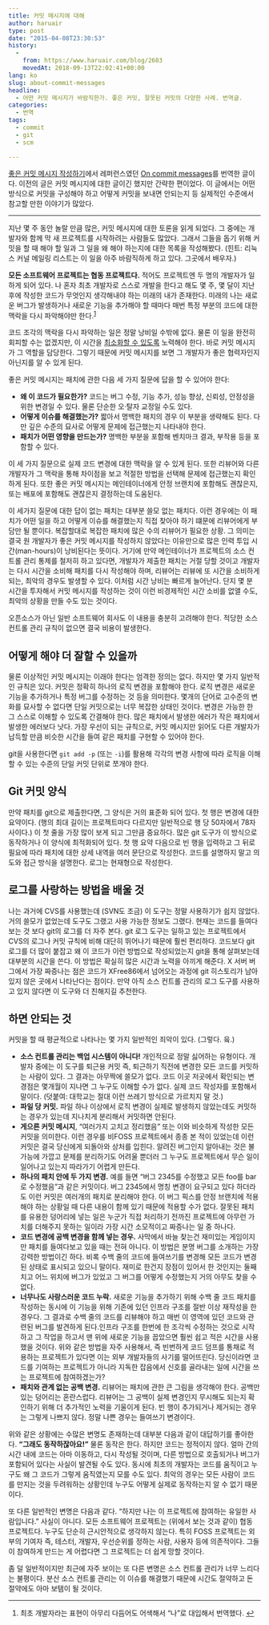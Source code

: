 ```yaml
---
title: 커밋 메시지에 대해
author: haruair
type: post
date: "2015-04-08T23:30:53"
history:
  - 
    from: https://www.haruair.com/blog/2683
    movedAt: 2018-09-13T22:02:41+00:00
lang: ko
slug: about-commit-messages
headline:
  - 어떤 커밋 메시지가 바람직한가. 좋은 커밋, 잘못된 커밋의 다양한 사례. 번역글.
categories:
  - 번역
tags:
  - commit
  - git
  - scm

---
```

[좋은 커밋 메시지 작성하기][1]에서 레퍼런스였던 [On commit messages][2]를 번역한 글이다. 이전의 글은 커밋 메시지에 대한 글이긴 했지만 간략한 편이었다. 이 글에서는 어떤 방식으로 커밋을 구성해야 하고 어떻게 커밋을 보내면 안되는지 등 실제적인 수준에서 참고할 만한 이야기가 많았다.

* * *

지난 몇 주 동안 놀랄 만큼 많은, 커밋 메시지에 대한 토론을 읽게 되었다. 그 중에는 개발자와 함께 막 새 프로젝트를 시작하려는 사람들도 많았다. 그래서 그들을 돕기 위해 커밋을 할 때 해야 할 일과 그 일을 왜 해야 하는지에 대한 목록을 작성해봤다. (힌트: 리눅스 커널 메일링 리스트는 이 일을 아주 바람직하게 하고 있다. 그곳에서 배우자.)

**모든 소프트웨어 프로젝트는 협동 프로젝트다.** 적어도 프로젝트엔 두 명의 개발자가 일하게 되어 있다. 나 혼자 최초 개발자로 스스로 개발을 한다고 해도 몇 주, 몇 달이 지난 후에 작성한 코드가 무엇인지 생각해내야 하는 미래의 내가 존재한다. 미래의 나는 새로운 버그가 발생하거나 새로운 기능을 추가해야 할 때마다 매번 특정 부분의 코드에 대한 맥락을 다시 파악해야만 한다.<sup id="fnref-2683-1"><a href="#fn-2683-1" rel="footnote">1</a></sup>

코드 조각의 맥락을 다시 파악하는 일은 정말 낭비일 수밖에 없다. 물론 이 일을 완전히 회피할 수는 없겠지만, 이 시간을 <a href="http://www.osnews.com/story/19266/WTFs_m" target="_blank">최소화할 수 있도록</a> 노력해야 한다. 바로 커밋 메시지가 그 역할을 담당한다. 그렇기 때문에 커밋 메시지를 보면 그 개발자가 좋은 협력자인지 아닌지를 알 수 있게 된다.

좋은 커밋 메시지는 패치에 관한 다음 세 가지 질문에 답을 할 수 있어야 한다:

  * **왜 이 코드가 필요한가?** 코드는 버그 수정, 기능 추가, 성능 향상, 신뢰성, 안정성을 위한 변경일 수 있다. 물론 단순한 오·탈자 교정일 수도 있다.
  * **어떻게 이슈를 해결했는가?** 짧아서 명백한 패치의 경우 이 부분을 생략해도 된다. 다만 깊은 수준의 묘사로 어떻게 문제에 접근했는지 나타내야 한다.
  * **패치가 어떤 영향을 만드는가?** 명백한 부분을 포함해 벤치마크 결과, 부작용 등을 포함할 수 있다.

이 세 가지 질문으로 실제 코드 변경에 대한 맥락을 알 수 있게 된다. 또한 리뷰어와 다른 개발자가 그 맥락을 통해 차이점을 보고 적절한 방법을 선택해 문제에 접근했는지 확인하게 된다. 또한 좋은 커밋 메시지는 메인테이너에게 안정 브랜치에 포함해도 괜찮은지, 또는 배포에 포함해도 괜찮은지 결정하는데 도움된다.

이 세가지 질문에 대한 답이 없는 패치는 대부분 쓸모 없는 패치다. 이런 경우에는 이 패치가 어떤 일을 하고 어떻게 이슈를 해결했는지 직접 찾아야 하기 떄문에 리뷰어에게 부담만 될 뿐이다. 복잡할대로 복잡한 패치에 많은 수의 리뷰어가 필요한 상황. 그 의미는 결국 원 개발자가 좋은 커밋 메시지를 작성하지 않았다는 이유만으로 많은 인력 투입 시간(man-hours)이 낭비된다는 뜻이다. 거기에 만약 메인테이너가 프로젝트의 소스 컨트롤 관리 통제를 철저히 하고 있다면, 개발자가 제출한 패치는 거절 당할 것이고 개발자는 다시 시간을 소비해 패치를 다시 작성해야 하며, 리뷰어는 리뷰에 또 시간을 소비하게 되는, 최악의 경우도 발생할 수 있다. 이처럼 시간 낭비는 빠르게 늘어난다. 단지 몇 분 시간을 투자해서 커밋 메시지를 작성하는 것이 이런 비경제적인 시간 소비를 없앨 수도, 최악의 상황을 만들 수도 있는 것이다.

오픈소스가 아닌 일반 소프트웨어 회사도 이 내용을 충분히 고려해야 한다. 적당한 소스 컨트롤 관리 규칙이 없으면 결국 비용이 발생한다.

## 어떻게 해야 더 잘할 수 있을까

물론 이상적인 커밋 메시지는 이래야 한다는 엄격한 정의는 없다. 하지만 몇 가지 일반적인 규칙은 있다. 커밋은 정확히 하나의 로직 변경을 포함해야 한다. 로직 변경은 새로운 기능을 추가하거나 특정 버그를 수정하는 것 등을 의미한다. 몇개의 단어로 고수준의 변화를 묘사할 수 없다면 단일 커밋으로는 너무 복잡한 상태인 것이다. 변경은 가능한 한 그 스스로 이해할 수 있도록 간결해야 한다. 많은 패치에서 발생한 에러가 작은 패치에서 발생한 에러보다 낫다. 가장 우선이 되는 규칙으로, 커밋 메시지만 읽어도 다른 개발자가 납득할 만큼 비슷한 시간을 들여 같은 패치를 구현할 수 있어야 한다.

git을 사용한다면 `git add -p` (또는 `-i`)를 활용해 각각의 변경 사항에 따라 로직을 이해할 수 있는 수준의 단일 커밋 단위로 쪼개야 한다.

## Git 커밋 양식

만약 패치를 git으로 제출한다면, 그 양식은 거의 표준화 되어 있다. 첫 행은 변경에 대한 요약이다. (행의 최대 길이는 프로젝트마다 다르지만 일반적으로 행 당 50자에서 78자 사이다.) 이 첫 줄을 가장 많이 보게 되고 그만큼 중요하다. 많은 git 도구가 이 방식으로 동작하거나 이 양식에 최적화되어 있다. 첫 행 요약 다음으로 빈 행을 입력하고 그 뒤로 필요에 따라 패치에 대한 상세 내역을 여러 문단으로 작성한다. 코드를 설명하지 말고 의도와 접근 방식을 설명한다. 로그는 현재형으로 작성한다.

## 로그를 사랑하는 방법을 배울 것

나는 과거에 CVS를 사용했는데 (SVN도 조금) 이 도구는 정말 사용하기가 쉽지 않았다. 거의 쓸모가 없었는데 도구도 그랬고 사용 가능한 정보도 그랬다. 현재는 코드를 들여다 보는 것 보다 git의 로그를 더 자주 본다. git 로그 도구는 일하고 있는 프로젝트에서 CVS의 로그나 커밋 규칙에 비해 대단히 뛰어나기 때문에 훨씬 편리하다. 코드보다 git 로그를 더 많이 붙잡고 왜 이 코드가 이런 방법으로 작성되었는지 git을 통해 살펴보는데 대부분의 시간을 쓴다. 이 방법은 확실히 많은 시간과 노력을 아끼게 해준다. X 서버 버그에서 가장 짜증나는 점은 코드가 XFree86에서 넘어오는 과정에 git 히스토리가 남아있지 않은 곳에서 나타난다는 점이다. 만약 아직 소스 컨트롤 관리의 로그 도구를 사용하고 있지 않다면 이 도구와 더 친해지길 추천한다.

## 하면 안되는 것

커밋을 할 때 평균적으로 나타나는 몇 가지 일반적인 죄악이 있다. (그렇다. 읔.)

  * **소스 컨트롤 관리는 백업 시스템이 아니다!** 개인적으로 정말 싫어하는 유형이다. 개발자 중에는 이 도구를 퇴근용 커밋 즉, 퇴근하기 직전에 변경한 모든 코드를 커밋하는 사람이 있다. 그 결과는 아무짝에 쓸모가 없다. 코드 이곳 저곳에서 확인되는 변경점은 몇개월이 지나면 그 누구도 이해할 수가 없다. 실제 코드 작성자를 포함해서 말이다. (덧붙여: 대학교는 절대 이런 쓰레기 방식으로 가르치지 말 것.)
  * **파일 당 커밋.** 파일 하나 이상에서 로직 변경이 실제로 발생하지 않았는데도 커밋하는 경우가 있는데 지나치게 분리해서 커밋하면 안된다.
  * **게으른 커밋 메시지**, &#8220;여러가지 고치고 정리했음&#8221; 또는 이와 비슷하게 작성한 모든 커밋을 의미한다. 이런 경우를 비FOSS 프로젝트에서 종종 본 적이 있었는데 이런 커밋은 결국 당신에게 되돌아와 상처를 입힌다. 알려진 버그인지 알아내는 것은 불가능에 가깝고 문제를 분리하기도 어려울 뿐더러 그 누구도 프로젝트에서 무슨 일이 일어나고 있는지 따라가기 어렵게 만든다.
  * **하나의 패치 안에 두 가지 변경.** 예를 들면 &#8220;버그 2345를 수정했고 모든 foo를 bar로 수정했음&#8221;과 같은 커밋이다. 버그 2345에서 명칭 변경이 요구되고 있다 하더라도 이런 커밋은 여러개의 패치로 분리해야 한다. 이 버그 픽스를 안정 브랜치에 적용해야 하는 상황일 때 다른 내용이 함께 있기 때문에 적용할 수가 없다. 잘못된 패치를 유용한 덩어리에 넣는 일은 누군가 직접 처리하기 전까진 프로젝트에 아무런 가치를 더해주지 못하는 일이라 가장 시간 소모적이고 짜증나는 일 중 하나다.
  * **코드 변경에 공백 변경을 함께 넣는 경우.** 사막에서 바늘 찾는건 재미있는 게임이지만 패치를 들여다보고 있을 때는 전혀 아니다. 이 방법은 분명 버그를 소개하는 가장 강력한 방법이긴 하다. 비록 수백 줄의 코드에 들여쓰기를 변경해 모든 코드가 변경된 상태로 표시되고 있으니 말이다. 재미로 한건지 장점이 있어서 한 것인지는 둘째치고 어느 위치에 버그가 있었고 그 버그를 어떻게 수정했는지 거의 아무도 찾을 수 없다.
  * **너무나도 사랑스러운 코드 누락.** 새로운 기능을 추가하기 위해 수백 줄 코드 패치를 작성하는 동시에 이 기능을 위해 기존에 있던 인프라 구조를 절반 이상 재작성을 한 경우다. 그 결과로 수백 줄의 코드를 리뷰해야 하고 매번 이 영역에 있던 코드와 관련된 버그를 발견하게 된다.인프라 구조를 한번에 한 조각씩 수정하는 것으로 시작하고 그 작업을 하고서 맨 위에 새로운 기능을 꼽았으면 훨씬 쉽고 적은 시간을 사용했을 것이다. 위와 같은 방법을 자주 사용해서, 즉 빈번하게 코드 덤프를 통채로 적용하는 프로젝트가 있다면 이는 외부 개발자들의 사기를 떨어뜨린다. 당신이라면 코드를 기여하는 프로젝트가 아니라 지독한 잡음에서 신호를 골라내는 일에 시간을 쓰는 프로젝트에 참여하겠는가?
  * **패치와 관계 없는 공백 변경.** 리뷰어는 패치에 관한 큰 그림을 생각해야 한다. 공백만 있는 덩어리는 혼란스럽다. 리뷰어는 그 공백이 실제 변경인지 무시해도 되는지 확인하기 위해 더 추가적인 노력을 기울이게 된다. 빈 행이 추가되거나 제거되는 경우는 그렇게 나쁘지 않다. 정말 나쁜 경우는 들여쓰기 변경이다.

위와 같은 상황에는 수많은 변명도 존재하는데 대부분 다음과 같이 대답하기를 좋아한다. **&#8220;그래도 동작하잖아요!&#8221;** 물론 동작은 한다. 하지만 코드는 정적이지 않다. 얼마 간의 시간 내에 코드는 아마 이동하고, 다시 작성될 것이며, 다른 방법으로 호출되거나 버그가 포함되어 있다는 사실이 발견될 수도 있다. 동시에 최초의 개발자는 코드를 움직이고 누구도 왜 그 코드가 그렇게 움직였는지 모를 수도 있다. 최악의 경우는 모든 사람이 코드를 만지는 것을 두려워하는 상황인데 누구도 어떻게 실제로 동작하는지 알 수 없기 때문이다.

또 다른 일반적인 변명은 다음과 같다. &#8220;하지만 나는 이 프로젝트에 참여하는 유일한 사람입니다.&#8221; 사실이 아니다. 모든 소프트웨어 프로젝트는 (위에서 보는 것과 같이) 협동 프로젝트다. 누구도 단순히 근시안적으로 생각하지 않는다. 특히 FOSS 프로젝트는 외부의 기여자 즉, 테스터, 개발자, 우선순위를 정하는 사람, 사용자 등에 의존적이다. 그들이 참여하게 만드는 게 어렵다면 그 프로젝트는 더 쉽게 망할 것이다.

좀 덜 일반적이지만 최근에 자주 보이는 또 다른 변명은 소스 컨트롤 관리가 너무 느리다는 불평이다. 분산 소스 컨트롤 관리는 이 이슈를 해결했기 때문에 시간도 절약하고 돈 절약에도 아마 보탬이 될 것이다.

* * *

<div class="footnotes">
  <ol>
    <li id="fn-2683-1">
      최초 개발자라는 표현이 아무리 다듬어도 어색해서 &#8220;나&#8221;로 대입해서 번역했다. <a href="#fnref-2683-1" rev="footnote">↩</a>
    </li>
  </ol>
</div>

 [1]: http://haruair.com/blog/2738
 [2]: http://who-t.blogspot.com.au/2009/12/on-commit-messages.html